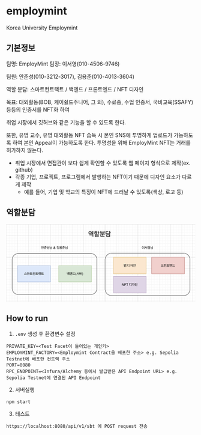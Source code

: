 # employmint
Korea University Employmint

## 기본정보

팀명: EmployMint
팀장: 이서영(010-4506-9746)

팀원: 안준성(010-3212-3017), 김용준(010-4013-3604)

역할 분담: 스마트컨트랙트 / 백엔드 / 프론트엔드 / NFT 디자인

목표: 대외활동(BOB, 케이쉴드주니어, 그 외), 수료증, 수업 인증서, 국비교육(SSAFY) 등등의 인증서를 NFT화 하여

취업 시장에서 깃허브와 같은 기능을 할 수 있도록 한다.

또한, 유명 교수, 유명 대외활동 NFT 습득 시 본인 SNS에 투명하게 업로드가 가능하도록 하여 본인 Appeal이 가능하도록 한다.
투명성을 위해 EmployMint NFT는 거래를 허가하지 않는다. 

- 취업 시장에서 면접관이 보다 쉽게 확인할 수 있도록 웹 페이지 형식으로 제작(ex. github)
- 각종 기업, 프로젝트, 프로그램에서 발행하는 NFT이기 때문에 디자인 요소가 다르게 제작
    - 예를 들어, 기업 및 학교의 특징이 NFT에 드러날 수 있도록(색상, 로고 등)

## 역할분담
![역할분담](./docs/images/%EC%97%AD%ED%95%A0%EB%B6%84%EB%8B%B4.png)

## How to run

1. `.env` 생성 후 환경변수 설정
```
PRIVATE_KEY=<Test Facet이 들어있는 개인키>
EMPLOYMINT_FACTORY=<Employmint Contract을 배포한 주소> e.g. Sepolia Testnet에 배포한 컨트랙 주소
PORT=8080
RPC_ENDPOINT=<Infura/Alchemy 등에서 발급받은 API Endpoint URL> e.g. Sepolia Testnet에 연결된 API Endpoint
```

2. 서버실행
```
npm start
```

3. 테스트
```
https://localhost:8080/api/v1/sbt 에 POST request 전송
```